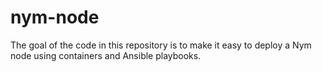 # nym-node

The goal of the code in this repository is to make it easy to deploy a Nym node using containers and Ansible playbooks.

